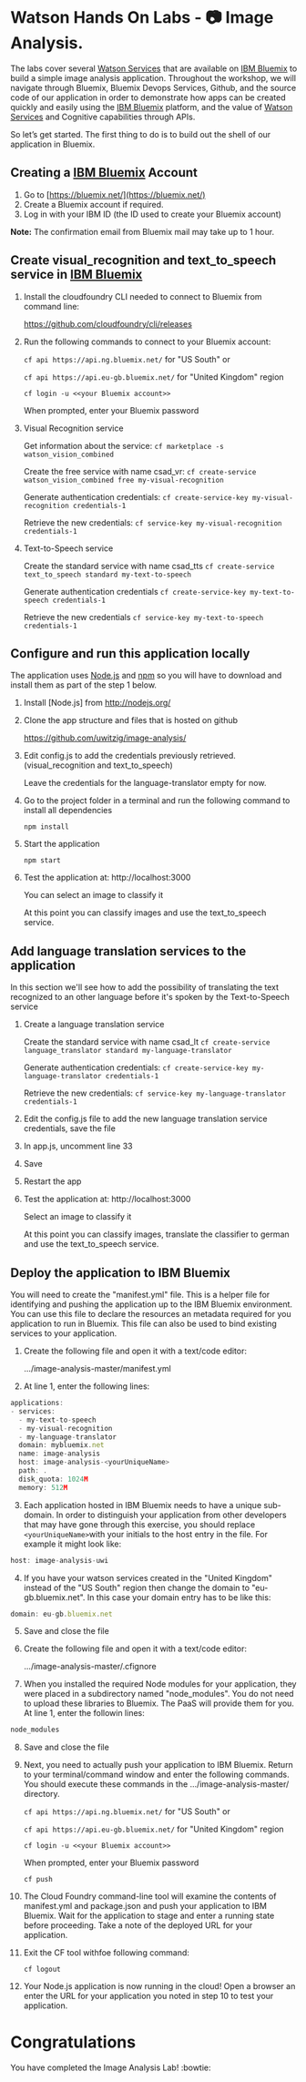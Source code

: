 # Watson Hands On Labs - 📷 Image Analysis.

The labs cover several [Watson Services][wdc_services] that are available on [IBM Bluemix][bluemix] to build a simple image analysis application. Throughout the workshop, we will navigate through Bluemix, Bluemix Devops Services, Github, and the source code of our application in order to demonstrate how apps can be created quickly and easily using the [IBM Bluemix][bluemix] platform, and the value of [Watson Services][wdc_services] and Cognitive capabilities through APIs.

So let’s get started. The first thing to do is to build out the shell of our application in Bluemix.

## Creating a [IBM Bluemix][bluemix] Account

  1. Go to [https://bluemix.net/](https://bluemix.net/)
  2. Create a Bluemix account if required.
  3. Log in with your IBM ID (the ID used to create your Bluemix account)

**Note:** The confirmation email from Bluemix mail may take up to 1 hour.


## Create visual_recognition and text_to_speech service in [IBM Bluemix][bluemix]

1. Install the cloudfoundry CLI needed to connect to Bluemix from command line:

   https://github.com/cloudfoundry/cli/releases

2. Run the following commands to connect to your Bluemix account:

    `cf api https://api.ng.bluemix.net/` for "US South" or 
    
    `cf api https://api.eu-gb.bluemix.net/` for "United Kingdom" region

    `cf login -u <<your Bluemix account>>`

    When prompted, enter your Bluemix password

3. Visual Recognition service

    Get information about the service: 
    `cf marketplace -s watson_vision_combined`

    Create the free service with name csad_vr: 
    `cf create-service watson_vision_combined free my-visual-recognition`

    Generate authentication credentials: 
    `cf create-service-key my-visual-recognition credentials-1`

    Retrieve the new credentials: 
    `cf service-key my-visual-recognition credentials-1`

4. Text-to-Speech service

    Create the standard service with name csad_tts `cf create-service text_to_speech standard my-text-to-speech`

    Generate authentication credentials `cf create-service-key my-text-to-speech credentials-1`

    Retrieve the new credentials `cf service-key my-text-to-speech credentials-1`


## Configure and run this application locally

The application uses [Node.js](http://nodejs.org/) and [npm](https://www.npmjs.com/) so you will have to download and install them as part of the step 1 below.

1. Install [Node.js] from http://nodejs.org/

2. Clone the app structure and files that is hosted on github

   https://github.com/uwitzig/image-analysis/


3. Edit config.js to add the credentials previously retrieved. (visual_recognition and text_to_speech)

   Leave the credentials for the language-translator empty for now.

4. Go to the project folder in a terminal and run the following command to install all dependencies

    `npm install`

5. Start the application

    `npm start`

6. Test the application at: http://localhost:3000

   You can select an image to classify it

   At this point you can classify images and use the text_to_speech service.

## Add language translation services to the application

In this section we'll see how to add the possibility of translating the text recognized to an other language before it's spoken by the Text-to-Speech service

1. Create a language translation service

    Create the standard service with name csad_lt `cf create-service language_translator standard my-language-translator`

    Generate authentication credentials: `cf create-service-key my-language-translator credentials-1`

    Retrieve the new credentials: `cf service-key my-language-translator credentials-1`

3. Edit the config.js file to add the new language translation service credentials, save the file

4. In app.js, uncomment line 33

5. Save

6. Restart the app

7. Test the application at: http://localhost:3000

   Select an image to classify it

   At this point you can classify images, translate the classifier to german and use the text_to_speech service.

## Deploy the application to IBM Bluemix

You will need to create the "manifest.yml" file. This is a helper file for identifying and pushing the application up to the IBM Bluemix environment. You can use this file to declare the resources an metadata required for you application to run in Bluemix. This file can also be used to bind existing services to your application.

1. Create the following file and open it with a text/code editor:

   .../image-analysis-master/manifest.yml
   
2. At line 1, enter the following lines:

```js
applications:
- services:
  - my-text-to-speech
  - my-visual-recognition
  - my-language-translator 
  domain: mybluemix.net
  name: image-analysis
  host: image-analysis-<yourUniqueName>
  path: .
  disk_quota: 1024M
  memory: 512M
```

3. Each application hosted in IBM Bluemix needs to have a unique sub-domain. In order to distinguish your application from other developers that may have gone through this exercise, you should replace `<yourUniqueName>`with your initials to the host entry in the file. For example it might look like:

```js
host: image-analysis-uwi
```

4. If you have your watson services created in the "United Kingdom" instead of the "US South" region then change the domain to "eu-gb.bluemix.net". In this case your domain entry has to be like this:

```js
domain: eu-gb.bluemix.net
```

5. Save and close the file

6. Create the following file and open it with a text/code editor:

   .../image-analysis-master/.cfignore
   
7. When you installed the required Node modules for your application, they were placed in a subdirectory named "node_modules". You do not need to upload these libraries to Bluemix. The PaaS will provide them for you. At line 1, enter the followin lines:

```js
node_modules
```

8. Save and close the file

9. Next, you need to actually push your application to IBM Bluemix. Return to your terminal/command window and enter the following commands. You should execute these commands in the .../image-analysis-master/ directory.
  
    `cf api https://api.ng.bluemix.net/` for "US South" or 
    
    `cf api https://api.eu-gb.bluemix.net/` for "United Kingdom" region

    `cf login -u <<your Bluemix account>>`

    When prompted, enter your Bluemix password
    
    `cf push`
    
10. The Cloud Foundry command-line tool will examine the contents of manifest.yml and package.json and push your application to IBM Bluemix. Wait for the application to stage and enter a running state before proceeding. Take a note of the deployed URL for your application.

11. Exit the CF tool withfoe following command:

    `cf logout`

12. Your Node.js application is now running in the cloud! Open a browser an enter the URL for your application you noted in step 10 to test your application.


# Congratulations
You have completed the Image Analysis Lab! :bowtie:

[bluemix]: https://console.ng.bluemix.net/
[wdc_services]: http://www.ibm.com/smarterplanet/us/en/ibmwatson/developercloud/services-catalog.html
[lt_service]: http://www.ibm.com/smarterplanet/us/en/ibmwatson/developercloud/language-translation.html
